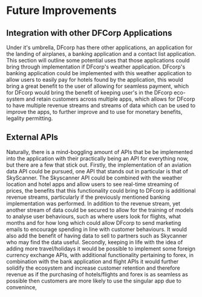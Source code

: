 # Future Improvements 

## Integration with other DFCorp Applications
Under it's umbrella, DFcorp has there other applications, an application for the landing of airplanes, a banking application and a contact list application. This section will outline some potential uses that those applications could bring through implementation if DFcorp's weather application.
DFcorp's banking application could be implemented with this weather application to allow users to easily pay for hotels found by the application, this would bring a great benefit to the user of allowing for seamless payment, which for DFcorp would bring the benefit of keeping user's in the DFcorp eco-system and retain customers across multiple apps, which allows for DFcorp to have multiple revenue streams and streams of data which can be used to improve the apps, to further improve and to use for monetary benefits, legality permitting.

## External APIs
Naturally, there is a mind-boggling amount of APIs that be be implemented into the application with their practically being an API for everything now, but there are a few that stick out. 
Firstly, the implementation of an aviation data API could be pursued, one API that stands out in particular is that of SkyScanner. The Skyscanner API could be combined with the weather location and hotel apps and allow users to see real-time streaming of prices, the benefits that this functionality could bring to DFcorp is additional revenue streams, particularly if the previously mentioned banking implementation was performed. In addition to the revenue stream, yet another stream of data could be secured to allow for the training of models to analyse user behaviours, such as where users look for flights, what months and for how long which could allow DFcorp to send marketing emails to encourage spending in line with customer behaviours. It would also add the benefit of having data to sell to partners such as Skycanner who may find the data useful.
Secondly, keeping in life with the idea of adding more travel/holidays it would be possible to implement some foreign currency exchange APIs, with additional functionality pertaining to forex, in combination with the bank application and flight APIs it would further solidify the ecosystem and increase customer retention and therefore revenue as if the purchasing of hotels/flights and forex is as seamless as possible then customers are more likely to use the singular app due to convenince, 
